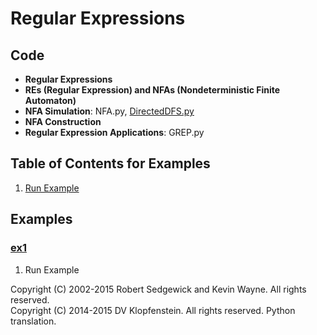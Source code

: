 # Regular Expressions

## Code
  * **Regular Expressions**
  * **REs (Regular Expression) and NFAs (Nondeterministic Finite Automaton)**
  * **NFA Simulation**: 
    NFA.py, 
    [DirectedDFS.py](../py/AlgsSedgewickWayne/DepthFirstPaths.py)
  * **NFA Construction**
  * **Regular Expression Applications**: GREP.py

## Table of Contents for Examples
  1. [Run Example](#ex1)

## Examples 
### [ex1](#table-of-contents-for-examples)
1. Run Example

Copyright (C) 2002-2015 Robert Sedgewick and Kevin Wayne.  All rights reserved.    
Copyright (C) 2014-2015 DV Klopfenstein. All rights reserved. Python translation.
